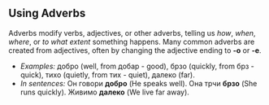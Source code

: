## Using Adverbs

Adverbs modify verbs, adjectives, or other adverbs, telling us *how*, *when*, *where*, or *to what extent* something happens. Many common adverbs are created from adjectives, often by changing the adjective ending to **-о** or **-е**.

* *Examples:* добро (well, from добар - good), брзо (quickly, from брз - quick), тихо (quietly, from тих - quiet), далеко (far).
* *In sentences:* Он говори **добро** (He speaks well). Она трчи **брзо** (She runs quickly). Живимо **далеко** (We live far away).